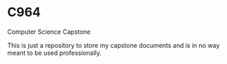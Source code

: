 # C964
Computer Science Capstone

This is just a repository to store my capstone documents and is in no way meant to be used professionally. 
